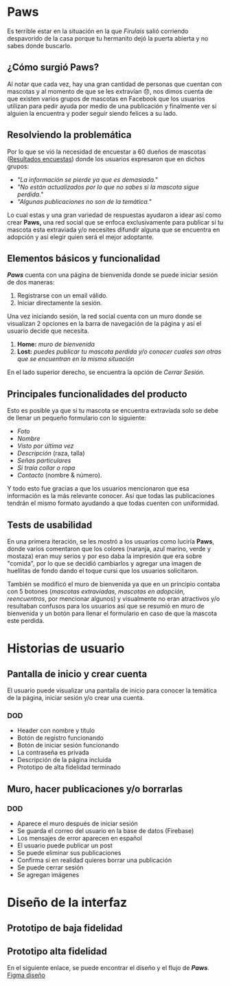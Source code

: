 # Paws

Es terrible estar en la situación en la que  _Firulais_ salió corriendo despavorido de la casa porque tu hermanito dejó la puerta abierta y no sabes donde buscarlo.

## ¿Cómo surgió Paws?

Al notar que cada vez, hay una gran cantidad de personas que cuentan con mascotas y al momento de que se les extravían 😞, nos dimos cuenta de que existen varios grupos de mascotas en Facebook que los usuarios utilizan para pedir ayuda por medio de una publicación y finalmente ver si alguien la encuentra y poder seguir siendo felices a su lado.

## Resolviendo la problemática

Por lo que se vió la necesidad de encuestar a 60 dueños de mascotas ([Resultados encuestas](https://docs.google.com/forms/d/1SJRiXrmyt43-qs4E3k32E9OCF9ME8akMhWEBjxdOPjQ/edit#responses)) donde los usuarios expresaron que en dichos grupos:

-   _"La información se pierde ya que es demasiada."_
-   _"No están actualizados por lo que no sabes si la mascota sigue perdida."_
-   _"Algunas publicaciones no son de la temática."_

Lo cual estas y una gran variedad de respuestas ayudaron a idear así como crear  **Paws,**  una red social que se enfoca exclusivamente para publicar si tu mascota esta extraviada y/o necesites difundir alguna que se encuentra en adopción y así elegir quien será el mejor adoptante.

## Elementos básicos y funcionalidad

_**Paws**_  cuenta con una página de bienvenida donde se puede iniciar sesión de dos maneras:

1.  Registrarse con un email válido.
2.  Iniciar directamente la sesión.


Una vez iniciando sesión, la red social cuenta con un muro donde se visualizan 2 opciones en la barra de navegación de la página y así el usuario decide que necesita.

1.  **Home:**  _muro de bienvenida_
2.  **Lost:**  _puedes publicar tu mascota perdida y/o conocer cuales son otras que se encuentran en la misma situación_


En el lado superior derecho, se encuentra la opción de  _Cerrar Sesión._

## Principales funcionalidades del producto

Esto es posible ya que si tu mascota se encuentra extravíada solo se debe de llenar un pequeño formulario con lo siguiente:


-   _Foto_
-   _Nombre_
-   _Visto por última vez_
-   _Descripción_  (raza, talla)
-   _Señas particulares_
-   _Si traía collar o ropa_
-   _Contacto_  (nombre & número).


Y todo esto fue gracias a que los usuarios mencionaron que esa información es la más relevante conocer. Así que todas las publicaciones tendrán el mismo formato ayudando a que todas cuenten con uniformidad.

## Tests de usabilidad

En una primera iteración, se les mostró a los usuarios como luciría  **Paws**, donde varios comentaron que los colores (naranja, azul marino, verde y mostaza) eran muy serios y por eso daba la impresión que era sobre "comida", por lo que se decidió cambiarlos y agregar una imagen de huellitas de fondo dando el toque cursi que los usuarios solicitaron.

También se modificó el muro de bienvenida ya que en un principio contaba con 5 botones (_mascotas extravíadas, mascotas en adopción, reencuentros_, por mencionar algunos) y visualmente no eran atractivos y/o resultaban confusos para los usuarios así que se resumió en muro de bienvenida y un botón para llenar el formulario en caso de que la mascota este perdida.

# Historias de usuario

## Pantalla de inicio y crear cuenta

El usuario puede visualizar una pantalla de inicio para conocer la temática de la página, iniciar sesión y/o crear una cuenta.

### DOD

-   Header con nombre y título
-   Botón de registro funcionando
-   Botón de iniciar sesión funcionando
-   La contraseña es privada
-   Descripción de la página incluida
-   Prototipo de alta fidelidad terminado

## Muro, hacer publicaciones y/o borrarlas

### [](https://github.com/NathaliCo/GDL002-social-network#dod-1)DOD

-   Aparece el muro después de iniciar sesión
-   Se guarda el correo del usuario en la base de datos (Firebase)
-   Los mensajes de error aparecen en español
-   El usuario puede publicar un post
-   Se puede eliminar sus publicaciones
-   Confirma si en realidad quieres borrar una publicación
-   Se puede cerrar sesión
-   Se agregan imágenes

# Diseño de la interfaz

## Prototipo de baja fidelidad


## Prototipo alta fidelidad

En el siguiente enlace, se puede encontrar el diseño y el flujo de  _**Paws**_.  [Figma diseño](https://www.figma.com/file/bkR9sXI0Yz8MD3vj7xdkuXpu/pet-patrol?node-id=0%3A1)
